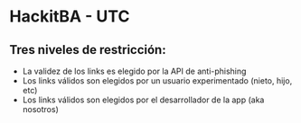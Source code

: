 # HackitBA - UTC

## Tres niveles de restricción:

- La validez de los links es elegido por la API de anti-phishing
- Los links válidos son elegidos por un usuario experimentado (nieto, hijo, etc)
- Los links válidos son elegidos por el desarrollador de la app (aka nosotros)
